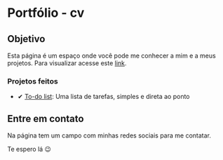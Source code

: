 # Portfólio - cv

## Objetivo

Esta página é um espaço onde você pode me conhecer a mim e a meus projetos. Para visualizar acesse este [link](https://thalesmenegueco.github.io/cv/).

### Projetos feitos

- ✔ [To-do list](https://thalesmenegueco.github.io/cv/projetos/To-do%20list/todoList.html): Uma lista de tarefas, simples e direta ao ponto

## Entre em contato

Na página tem um campo com minhas redes sociais para me contatar. 

Te espero lá 😉

